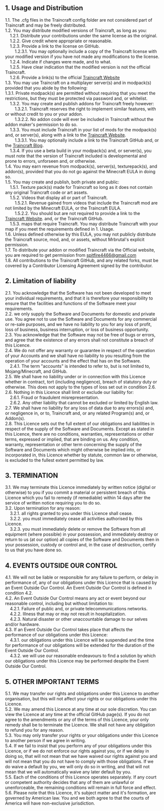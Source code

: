 ## 1. Usage and Distribution
1.1. The .cfg files in the Traincraft config folder are not considered part of Traincraft and may be freely distributed.<br/>
1.2. You may distribute modified versions of Traincraft, as long as you:<br/>
&nbsp;&nbsp;&nbsp;&nbsp;1.2.1. Distribute your contributions under the same license as the original.<br/>
&nbsp;&nbsp;&nbsp;&nbsp;1.2.2. Give credit where appropriate or reasonable.<br/>
&nbsp;&nbsp;&nbsp;&nbsp;1.2.3. Provide a link to the license on GitHub.<br/>
&nbsp;&nbsp;&nbsp;&nbsp;&nbsp;&nbsp;&nbsp;&nbsp;1.2.3.1. You may optionally include a copy of the Traincraft license with your modified version if you have not made any modifications to the license.<br/>
&nbsp;&nbsp;&nbsp;&nbsp;1.2.4. Indicate if changes were made, and to what.<br/>
&nbsp;&nbsp;&nbsp;&nbsp;1.2.5. Have clear indication that the modified version is not the official Traincraft.<br/>
&nbsp;&nbsp;&nbsp;&nbsp;1.2.6. Provide a link(s) to the official [Traincraft Website](http://traincraft-mod.com/)<br/>
1.3. You may use Traincraft on a multiplayer server(s) and in modpack(s) provided that you abide by the following:<br/>
    1.3.1. Private modpack(s) are permitted without requiring that you meet the restrictions, but they must be protected via password and, or whitelist.<br/>
&nbsp;&nbsp;&nbsp;&nbsp;1.3.2. You may create and publish addons for Traincraft freely however:<br/>
&nbsp;&nbsp;&nbsp;&nbsp;&nbsp;&nbsp;&nbsp;&nbsp;1.3.2.1. Traincraft reserves the right to implement similar features, with or without credit to you or your addon.<br/>
&nbsp;&nbsp;&nbsp;&nbsp;&nbsp;&nbsp;&nbsp;&nbsp;1.3.2.2. No addon code will ever be included in Traincraft without the addon maker's permission to do so.<br/>
&nbsp;&nbsp;&nbsp;&nbsp;1.3.3. You must include Traincraft in your list of mods for the modpack(s) and, or server(s), along with a link to the [Traincraft Website](http://traincraft-mod.com).<br/>
&nbsp;&nbsp;&nbsp;&nbsp;&nbsp;&nbsp;&nbsp;&nbsp;1.3.3.1. You may optionally include a link to the Traincraft GitHub and, or the [Traincraft Blog](http://blog.meansoft.si/).<br/>
&nbsp;&nbsp;&nbsp;&nbsp;1.3.4. If you use a beta build in your modpack(s) and, or server(s), you must note that the version of Traincraft included is developmental and prone to errors, unforseen and, or otherwise.<br/>
1.4. You may earn revenue from modpack(s), server(s), texturepack(s), and addon(s), provided that you do not go against the Minecraft EULA in doing so.<br/>
1.5. You may create and publish, both private and public:<br/>
&nbsp;&nbsp;&nbsp;&nbsp;1.5.1. Texture pack(s) made for Traincraft so long as it does not contain any original Traincraft code or art assets.<br/>
&nbsp;&nbsp;&nbsp;&nbsp;1.5.2. Videos that display all or part of Traincraft.<br/>
&nbsp;&nbsp;&nbsp;&nbsp;&nbsp;&nbsp;&nbsp;&nbsp;1.5.2.1. Revenue gained from videos that include the Traincraft mod are not limited by the Minecraft EULA, or the Traincraft EULA.<br/>
&nbsp;&nbsp;&nbsp;&nbsp;&nbsp;&nbsp;&nbsp;&nbsp;1.5.2.2. You should but are not required to provide a link to the [Traincraft Website](http://traincraft-mod.com/). and, or the Traincraft GitHub.<br/>
&nbsp;&nbsp;&nbsp;&nbsp;1.5.3. maps that require Traincraft. You may distribute Traincraft with your map if you meet the requirements defined in 1. Usage.<br/>
1.6. Unless defined otherwise by this EULA, you may not publicly distribute the Traincraft source, mod, and, or assets, without Mrbrutal's explicit permission.<br/>
1.7. To distribute your addon or modified Traincraft via the Official website, you are required to get permission from spitfire4466@gmail.com<br/>
1.8. All contributions to the Traincraft GitHub, and any related forks, must be covered by a Contributor Licensing Agreement signed by the contributor.<br/>


## 2. Limitation of liability
2.1. You acknowledge that the Software has not been developed to meet your individual requirements, and that it is therefore your responsibility to ensure that the facilities and functions of the Software meet your requirements.<br/>
2.2. we only supply the Software and Documents for domestic and private use. You agree not to use the Software and Documents for any commercial or re-sale purposes, and we have no liability to you for any loss of profit, loss of business, business interruption, or loss of business opportunity.<br/>
2.3. You acknowledge that the Software may not be free of bugs or errors, and agree that the existence of any errors shall not constitute a breach of this Licence.<br/>
2.4. We do not offer any warranty or guarantee in respect of the operation of your Accounts and we shall have no liability to you resulting from the operation of your accounts and the effect that has on the Software.<br/>
&nbsp;&nbsp;&nbsp;&nbsp;2.4.1. The term "accounts" is intended to refer to, but is not limited to, Mojang/Minecraft, and GitHub.<br/>
2.5. We shall have no liability under or in connection with this Licence whether in contract, tort (including negligence), breach of statutory duty or otherwise. This does not apply to the types of loss set out in condition 2.6.<br/>
2.6. Nothing in this Licence shall limit or exclude our liability for:<br/>
&nbsp;&nbsp;&nbsp;&nbsp;2.6.1. Fraud or fraudulent misrepresentation.<br/>
&nbsp;&nbsp;&nbsp;&nbsp;2.6.2. Any other liability that cannot be excluded or limited by English law.<br/>
2.7. We shall have no liability for any loss of data due to any errors(s) and, or negligence in, or to, Traincraft and, or any related Program(s) and, or Addon(s).<br/>
2.8. This Licence sets out the full extent of our obligations and liabilities in respect of the supply of the Software and Documents. Except as stated in this Licence, there are no conditions, warranties, representations or other terms, expressed or implied, that are binding on us. Any condition, warranty, representation or other term concerning the supply of the Software and Documents which might otherwise be implied into, or incorporated in, this Licence whether by statute, common law or otherwise, is excluded to the fullest extent permitted by law.<br/>


## 3. TERMINATION
3.1. We may terminate this Licence immediately by written notice (digital or otherwise) to you if you commit a material or persistent breach of this Licence which you fail to remedy (if remediable) within 14 days after the service of written notice requiring you to do so.<br/>
3.2. Upon termination for any reason:<br/>
&nbsp;&nbsp;&nbsp;&nbsp;3.2.1. all rights granted to you under this Licence shall cease.<br/>
&nbsp;&nbsp;&nbsp;&nbsp;3.2.2. you must immediately cease all activities authorised by this Licence.<br/>
&nbsp;&nbsp;&nbsp;&nbsp;3.2.3. you must immediately delete or remove the Software from all equipment (where possible) in your possession, and immediately destroy or return to us (at our option) all copies of the Software and Documents then in your possession, custody or control and, in the case of destruction, certify to us that you have done so.<br/>


## 4. EVENTS OUTSIDE OUR CONTROL
4.1. We will not be liable or responsible for any failure to perform, or delay in performance of, any of our obligations under this Licence that is caused by an Event Outside Our Control. An Event Outside Our Control is defined in condition 4.2.<br/>
4.2. An Event Outside Our Control means any act or event beyond our reasonable control, including but without limitation to:<br/>
&nbsp;&nbsp;&nbsp;&nbsp;4.2.1. Failure of public and, or private telecommunications networks.<br/>
&nbsp;&nbsp;&nbsp;&nbsp;4.2.2. Illness that may or may not result in hospitalization.<br/>
&nbsp;&nbsp;&nbsp;&nbsp;4.2.3. Natural disaster or other unaccountable damage to our selves and/or hardware.<br/>
4.3. If an Event Outside Our Control takes place that affects the performance of our obligations under this Licence:<br/>
&nbsp;&nbsp;&nbsp;&nbsp;4.3.1. our obligations under this Licence will be suspended and the time for performance of our obligations will be extended for the duration of the Event Outside Our Control.<br/>
&nbsp;&nbsp;&nbsp;&nbsp;4.3.2. we will use our reasonable endeavours to find a solution by which our obligations under this Licence may be performed despite the Event Outside Our Control.<br/>


## 5. OTHER IMPORTANT TERMS
5.1. We may transfer our rights and obligations under this Licence to another organisation, but this will not affect your rights or our obligations under this Licence.<br/>
5.2. We may amend this Licence at any time at our sole discretion. You can view the Licence at any time at the official GitHub page(s). If you do not agree to the amendments or any of the terms of this Licence, your only remedy shall be to terminate the Licence. We shall not have any obligation to refund you for any reason.<br/>
5.3. You may only transfer your rights or your obligations under this Licence to another person if we agree in writing.<br/>
5.4. If we fail to insist that you perform any of your obligations under this Licence, or if we do not enforce our rights against you, or if we delay in doing so, that will not mean that we have waived our rights against you and will not mean that you do not have to comply with those obligations. If we do waive a default by you, we will only do so in writing, and that will not mean that we will automatically waive any later default by you.<br/>
5.5. Each of the conditions of this Licence operates separately. If any court or competent authority decides that any of them are unlawful or unenforceable, the remaining conditions will remain in full force and effect.<br/>
5.6. Please note that this Licence, it's subject matter and it's formation, are governed by American law. You and we both agree to that the courts of America will have non-exclusive jurisdiction.
